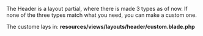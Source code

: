 The Header is a layout partial, where there is made 3 types as of now. 
If none of the three types match what you need, you can make a custom one. 

The custome lays in: **resources/views/layouts/header/custom.blade.php**



